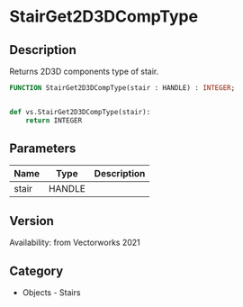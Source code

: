 # StairGet2D3DCompType

## Description
Returns 2D3D components type of stair.

```pascal
FUNCTION StairGet2D3DCompType(stair : HANDLE) : INTEGER;
```

```python

def vs.StairGet2D3DCompType(stair):
    return INTEGER
```

## Parameters
|Name|Type|Description|
|---|---|---|
|stair|HANDLE||

## Version
Availability: from Vectorworks 2021
## Category
* Objects - Stairs

